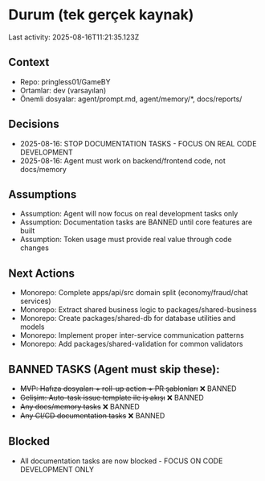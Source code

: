# Durum (tek gerçek kaynak)

Last activity: 2025-08-16T11:21:35.123Z

## Context
- Repo: pringless01/GameBY
- Ortamlar: dev (varsayılan)
- Önemli dosyalar: agent/prompt.md, agent/memory/*, docs/reports/

## Decisions
- 2025-08-16: STOP DOCUMENTATION TASKS - FOCUS ON REAL CODE DEVELOPMENT
- 2025-08-16: Agent must work on backend/frontend code, not docs/memory

## Assumptions
- Assumption: Agent will now focus on real development tasks only
- Assumption: Documentation tasks are BANNED until core features are built
- Assumption: Token usage must provide real value through code changes

## Next Actions
- Monorepo: Complete apps/api/src domain split (economy/fraud/chat services)
- Monorepo: Extract shared business logic to packages/shared-business
- Monorepo: Create packages/shared-db for database utilities and models
- Monorepo: Implement proper inter-service communication patterns
- Monorepo: Add packages/shared-validation for common validators

## BANNED TASKS (Agent must skip these):
- ~~MVP: Hafıza dosyaları + roll-up action + PR şablonları~~ ❌ BANNED
- ~~Gelişim: Auto-task issue template ile iş akışı~~ ❌ BANNED
- ~~Any docs/memory tasks~~ ❌ BANNED
- ~~Any CI/CD documentation tasks~~ ❌ BANNED

## Blocked
- All documentation tasks are now blocked - FOCUS ON CODE DEVELOPMENT ONLY
